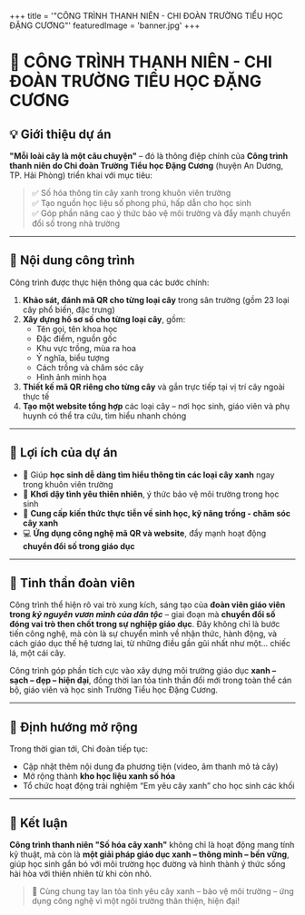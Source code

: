 +++
title = '"CÔNG TRÌNH THANH NIÊN - CHI ĐOÀN TRƯỜNG TIỂU HỌC ĐẶNG CƯƠNG"'
featuredImage = 'banner.jpg'
+++

# 🌿 CÔNG TRÌNH THANH NIÊN - CHI ĐOÀN TRƯỜNG TIỂU HỌC ĐẶNG CƯƠNG

## 💡 Giới thiệu dự án

**"Mỗi loài cây là một câu chuyện"** – đó là thông điệp chính của **Công trình thanh niên do Chi đoàn Trường Tiểu học Đặng Cương** (huyện An Dương, TP. Hải Phòng) triển khai với mục tiêu:

> ✅ Số hóa thông tin cây xanh trong khuôn viên trường  
> ✅ Tạo nguồn học liệu số phong phú, hấp dẫn cho học sinh  
> ✅ Góp phần nâng cao ý thức bảo vệ môi trường và đẩy mạnh chuyển đổi số trong nhà trường

---

## 📱 Nội dung công trình

Công trình được thực hiện thông qua các bước chính:

1. **Khảo sát, đánh mã QR cho từng loại cây** trong sân trường (gồm 23 loại cây phổ biến, đặc trưng)
2. **Xây dựng hồ sơ số cho từng loại cây**, gồm:  
   - Tên gọi, tên khoa học  
   - Đặc điểm, nguồn gốc  
   - Khu vực trồng, mùa ra hoa  
   - Ý nghĩa, biểu tượng  
   - Cách trồng và chăm sóc cây  
   - Hình ảnh minh họa  
3. **Thiết kế mã QR riêng cho từng cây** và gắn trực tiếp tại vị trí cây ngoài thực tế
4. **Tạo một website tổng hợp** các loại cây – nơi học sinh, giáo viên và phụ huynh có thể tra cứu, tìm hiểu nhanh chóng

---

## 🎯 Lợi ích của dự án

- 👧 Giúp **học sinh dễ dàng tìm hiểu thông tin các loại cây xanh** ngay trong khuôn viên trường  
- 🌳 **Khơi dậy tình yêu thiên nhiên**, ý thức bảo vệ môi trường trong học sinh  
- 🧠 **Cung cấp kiến thức thực tiễn về sinh học, kỹ năng trồng - chăm sóc cây xanh**  
- 💻 **Ứng dụng công nghệ mã QR và website**, đẩy mạnh hoạt động **chuyển đổi số trong giáo dục**

---

## 💪 Tinh thần đoàn viên

Công trình thể hiện rõ vai trò xung kích, sáng tạo của **đoàn viên giáo viên trong *kỷ nguyên vươn mình của dân tộc*** – giai đoạn mà **chuyển đổi số đóng vai trò then chốt trong sự nghiệp giáo dục**. Đây không chỉ là bước tiến công nghệ, mà còn là sự chuyển mình về nhận thức, hành động, và cách giáo dục thế hệ tương lai, từ những điều gần gũi nhất như một… chiếc lá, một cái cây.

Công trình góp phần tích cực vào xây dựng môi trường giáo dục **xanh – sạch – đẹp – hiện đại**, đồng thời lan tỏa tinh thần đổi mới trong toàn thể cán bộ, giáo viên và học sinh Trường Tiểu học Đặng Cương.

---

## 📌 Định hướng mở rộng

Trong thời gian tới, Chi đoàn tiếp tục:
- Cập nhật thêm nội dung đa phương tiện (video, âm thanh mô tả cây)
- Mở rộng thành **kho học liệu xanh số hóa**
- Tổ chức hoạt động trải nghiệm “Em yêu cây xanh” cho học sinh các khối

---

## 🌱 Kết luận

**Công trình thanh niên "Số hóa cây xanh"** không chỉ là hoạt động mang tính kỹ thuật, mà còn là **một giải pháp giáo dục xanh – thông minh – bền vững**, giúp học sinh gắn bó với môi trường học đường và hình thành ý thức sống hài hòa với thiên nhiên từ khi còn nhỏ.

> 💚 Cùng chung tay lan tỏa tình yêu cây xanh – bảo vệ môi trường – ứng dụng công nghệ vì một ngôi trường thân thiện, hiện đại!

